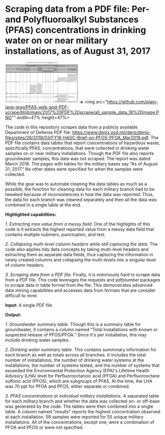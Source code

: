 <h1> Scraping data from a PDF file: Per- and Polyfluoroalkyl Substances (PFAS) concentrations in drinking water on or near military installations, as of August 31, 2017 </h1>

<img src="https://github.com/plain-jane-gray/PFAS-web-and-PDF-scrape/blob/main/2017%20PDF%20scrape/PDF%20image.PNG" width=47% height=47%>   <b> &rarr; </b>   <img src="https://github.com/plain-jane-gray/PFAS-web-and-PDF-scrape/blob/main/2017%20PDF%20scrape/all_sample_data_18%20image.PNG"" width=47% height=47%>

The code in this repository scrapes data from a publicly available Department of Defense PDF file: <https://www.denix.osd.mil/derp/denix-files/sites/26/2018/03/FY18-HASC-Brief-on-PFOS-PFOA_Mar2018.pdf>. The PDF file contains data tables that report concentrations of hazardous waste, specifically PFAS, concentrations, that were collected in drinking water samples on or near military installations. Though the PDF file also reports groundwater samples, this data was not scraped. The report was dated March 2018. The pages with tables for the miltiary bases say "As of August 31, 2017." No other dates were specified for when the samples were collected. 

While the goal was to automate cleaning the data tables as much as a possible, the function for cleaning data for each military branch had to be tweaked because of inconsistencies in how the data was reported. Thus, the data for each branch was cleaned separately and then all the data was combined in a single table at the end. 


<b> Highlighted capabilities:</b>

<i> 1. Extracting max value from a messy field.</i> One of the highlights of this code is it extracts the highest reported value from a messy data field that contains multiple nubmers, punctuation, and text. 

<i>2. Collapsing multi-level column headers while still capturing the data.</i> The code also applies tidy data concepts by taking multi-level headers and extracting them as separate data fields, thus capturing the information in newly created columns and collapsing the multi-levels into a singular level of column headers.

<i>3. Scraping data from a PDF file.</i> Finally, it is notoriously hard to scrape data from a PDF file. This code leverages the requests and pdfplumber packages to scrape data in table format from the file. This demonstrates advanced data mining capabilities and accesses data from formats that are consider difficult to mine. 

<b>Input:</b> A single PDF file. 

<b>Output:</b> 

<i> 1. Groundwater summary table. </i> Though this is a summary table for groundwater, it contains a column named "Total Installations with known or suspected release of PFOS/PFOA." Since it's per installation, this may include drinking water samples. 

<i> 2. Drinking water summary table.</i> This contains summmary information for each branch as well as totals across all branches. It includes the total number of installations, the number of drinking water systems at the installations, the number of systems tested, and the number of systems that exceeded the Environmental Protection Agency (EPA)'s Lifetime Health Advisory (LHA) level for Perfluorooctanoic acid (PFOA) and Perfluorooctane sulfonic acid (PFOS), which are subgroups of PFAS. At the time, the LHA was 70 ppt for PFOA and PFOS, either separate or combined. 

<i> 3. PFAS concentrations at individual military installations. </i> A separated table for each military branch and whether the data was collected on- or off-base was generated by the code. The tables were then combined into a single table. A column named "results" reports the highest concentration observed at each installation. 58 samples were reported for 55 unique military installations. All of the concentrations, except one, were a combination of PFOA and PFOS or were not specified.  
